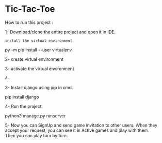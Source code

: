 # Tic-Tac-Toe
How to run this project :

1- Download/clone the entire project and open it in IDE.
 
    install the virtual environment

py -m pip install --user virtualenv

2- create virtual environment

    

3- activate the virtual environment

4- 

3- Install django using pip in cmd.

pip install django

4- Run the project.

python3 manage.py runserver

5- Now you can SignUp and send game invitation to other users. When they accept your request, you can see it in Active games and play with them. Then you can play turn by turn.
